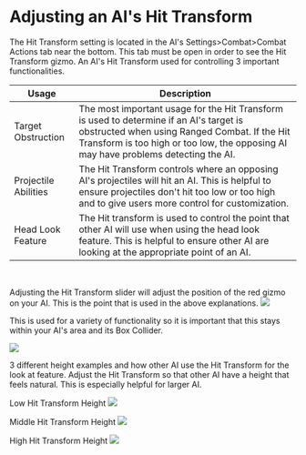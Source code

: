 # Adjusting an AI's Hit Transform
The Hit Transform setting is located in the AI's Settings>Combat>Combat Actions tab near the bottom. This tab must be open in order to see the Hit Transform gizmo. An AI's Hit Transform used for controlling 3 important functionalities.

| Usage  | Description |
| ------------- | ------------- |
| Target Obstruction  | The most important usage for the Hit Transform is used to determine if an AI's target is obstructed when using Ranged Combat. If the Hit Transform is too high or too low, the opposing AI may have problems detecting the AI. |
| Projectile Abilities  | The Hit Transform controls where an opposing AI's projectiles will hit an AI. This is helpful to ensure projectiles don't hit too low or too high and to give users more control for customization.
| Head Look Feature  | The Hit transform is used to control the point that other AI will use when using the head look feature. This is helpful to ensure other AI are looking at the appropriate point of an AI.   |

&emsp;


Adjusting the Hit Transform slider will adjust the position of the red gizmo on your AI. This is the point that is used in the above explanations.
![](https://i.imgur.com/2FgrIdz.gif)

This is used for a variety of functionality so it is important that this stays within your AI's area and its Box Collider.

![](https://i.imgur.com/QKqIcXY.gif)

3 different height examples and how other AI use the Hit Transform for the look at feature. Adjust the Hit Transform so that other AI have a height that feels natural. This is especially helpful for larger AI.

Low Hit Transform Height
![](https://i.imgur.com/uxeO9gG.png)

Middle Hit Transform Height
![](https://i.imgur.com/lAcavvn.png)

High Hit Transform Height
![](https://i.imgur.com/laguMRr.png)

